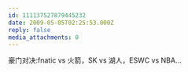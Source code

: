 ```yaml
---
id: 111137527879445232
date: 2009-05-05T02:25:53.000Z
reply: false
media_attachments: 0
---
```


豪门对决:fnatic vs 火箭，SK vs 湖人，ESWC vs NBA...

